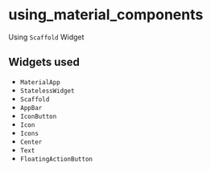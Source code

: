 # using_material_components

Using `Scaffold` Widget

## Widgets used

- `MaterialApp`
- `StatelessWidget`
- `Scaffold`
- `AppBar`
- `IconButton`
- `Icon`
- `Icons`
- `Center`
- `Text`
- `FloatingActionButton`
